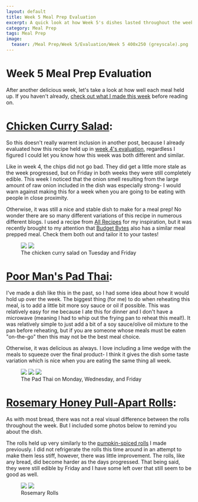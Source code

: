 ```yaml
---
layout: default
title: Week 5 Meal Prep Evaluation
excerpt: A quick look at how Week 5's dishes lasted throughout the week
category: Meal Prep
tags: Meal Prep
image:
  teaser: /Meal Prep/Week 5/Evaluation/Week 5 400x250 (greyscale).png
---
```

# Week 5 Meal Prep Evaluation

After another delicious week, let's take a look at how well each meal held up. If you haven't already, [check out what I made this week](http://underwriteyourlife.com/meal%20prep/Week4/) before reading on. 

# [Chicken Curry Salad](http://underwriteyourlife.com/recipe/ChickenCurrySalad/):

So this doesn't really warrent inclusion in another post, because I already evaluated how this recipe held up in [week 4's evaluation](http://underwriteyourlife.com/meal%20prep/Week4Evaluation/), regardless I figured I could let you know how this week was both different and similar. 

Like in week 4, the chips did not go bad. They did get a little more stale as the week progressed, but on Friday in both weeks they were still completely edible. This week I noticed that the onion smell resulting from the large amount of raw onion included in the dish was especially strong- I would warn against making this for a week when you are going to be eating with people in close proximity. 

Otherwise, it was still a nice and stable dish to make for a meal prep! No wonder there are so many different variations of this recipe in numerous different blogs. I used a recipe from [All Recipes](http://allrecipes.com/recipe/14173/curried-chicken-salad/) for my inspiration, but it was recently brought to my attention that [Budget Bytes](https://www.budgetbytes.com/2012/07/curry-chicken-salad/) also has a similar meal prepped meal. Check them both out and tailor it to your tastes!

<figure class="half">
	<img src="{{ site.url }}/images/Meal Prep/Week 5/Evaluation/Friday Chicken Curry (final).jpg">
	<img src="{{ site.url }}/images/Meal Prep/Week 5/Evaluation/Tuesday Chicken Curry (final).jpg">
	<figcaption>The chicken curry salad on Tuesday and Friday</figcaption>
</figure>

# [Poor Man's Pad Thai](http://underwriteyourlife.com/recipe/PoorManPadThai/):

I've made a dish like this in the past, so I had some idea about how it would hold up over the week. The biggest thing (for me) to do when reheating this meal, is to add a little bit more soy sauce or oil if possible. This was relatively easy for me because I ate this for dinner and I don't have a microwave (meaning I had to whip out the frying pan to reheat this meal!). It was relatively simple to just add a bit of a soy sauce/olive oil mixture to the pan before reheating, but if you are someone whose meals must be eaten "on-the-go" then this may not be the best meal choice. 

Otherwise, it was delicious as always. I love including a lime wedge with the meals to squeeze over the final product- I think it gives the dish some taste variation which is nice when you are eating the same thing all week. 

<figure class="third">
	<img src="{{ site.url }}/images/Meal Prep/Week 5/Evaluation/Monday Pad Thai (final).jpg">
	<img src="{{ site.url }}/images/Meal Prep/Week 5/Evaluation/Wednesday Pad Thai (final).jpg">
	<img src="{{ site.url }}/images/Meal Prep/Week 5/Evaluation/Friday Pad Thai (final).jpg">
	<figcaption>The Pad Thai on Monday, Wednesday, and Friday</figcaption>
</figure>

# [Rosemary Honey Pull-Apart Rolls](http://underwriteyourlife.com/recipe/Rosemary-Honey-Pull-Apart-Rolls/):

As with most bread, there was not a real visual difference between the rolls throughout the week. But I included some photos below to remind you about the dish. 

The rolls held up very similarly to the [pumpkin-spiced rolls](http://underwriteyourlife.com/recipe/PumpkinRolls/) I made previously. I did not refrigerate the rolls this time around in an attempt to make them less stiff, however, there was little improvement. The rolls, like any bread, did become harder as the days progressed. That being said, they were still edible by Friday and I have some left over that still seem to be good as well. 

<figure class="half">
	<img src="{{ site.url }}/images/Meal Prep/Week 5/RosemaryRolls/Clsoe up of rolls 2.jpg">
	<img src="{{ site.url }}/images/Meal Prep/Week 5/RosemaryRolls/Rolls Side View Close Up.jpg">
	<figcaption>Rosemary Rolls</figcaption>
</figure>
